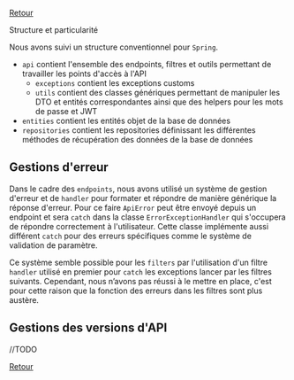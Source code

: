 [Retour](../README.md)

Structure et particularité

Nous avons suivi un structure conventionnel pour `Spring`.

- `api` contient l'ensemble des endpoints, filtres et outils permettant de travailler les points d'accès à l'API
    - `exceptions` contient les exceptions customs
    - `utils` contient des classes génériques permettant de manipuler les DTO et entités correspondantes ainsi que des helpers pour les mots de passe et JWT
- `entities` contient les entités objet de la base de données
- `repositories` contient les repositories définissant les différentes méthodes de récupération des données de la base de données

## Gestions d'erreur

Dans le cadre des `endpoints`, nous avons utilisé un système de gestion d'erreur et de `handler` pour formater et répondre de manière générique la réponse d'erreur.
Pour ce faire `ApiError` peut être envoyé depuis un endpoint et sera `catch` dans la classe `ErrorExceptionHandler` qui s'occupera de répondre correctement à l'utilisateur.
Cette classe implémente aussi différent `catch` pour des erreurs spécifiques comme le système de validation de paramètre.

Ce système semble possible pour les `filters` par l'utilisation d'un filtre `handler` utilisé en premier pour `catch` les exceptions lancer par les filtres suivants.
Cependant, nous n’avons pas réussi à le mettre en place, c'est pour cette raison que la fonction des erreurs dans les filtres sont plus austère.

## Gestions des versions d'API

//TODO

[Retour](../README.md)